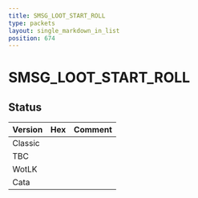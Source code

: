 ```yaml
---
title: SMSG_LOOT_START_ROLL
type: packets
layout: single_markdown_in_list
position: 674
---
```


# SMSG_LOOT_START_ROLL

## Status

Version | Hex | Comment
---------- | ---------- | ---------- 
Classic |  |  
TBC |  |  
WotLK |  |  
Cata |  |  
